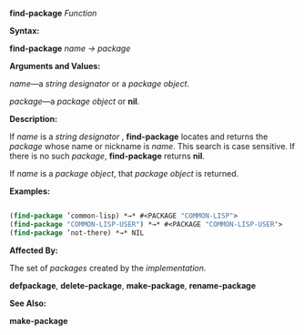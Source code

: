 **find-package** *Function* 



**Syntax:** 



**find-package** *name → package* 



**Arguments and Values:** 



*name*—a *string designator* or a *package object*. 



*package*—a *package object* or **nil**. 



**Description:** 



If *name* is a *string designator* , **find-package** locates and returns the *package* whose name or nickname is *name*. This search is case sensitive. If there is no such *package*, **find-package** returns **nil**. 



If *name* is a *package object*, that *package object* is returned. 



**Examples:**
```lisp

(find-package ’common-lisp) *→* #<PACKAGE "COMMON-LISP"> 
(find-package "COMMON-LISP-USER") *→* #<PACKAGE "COMMON-LISP-USER"> 
(find-package ’not-there) *→* NIL 

```
**Affected By:** 



The set of *packages* created by the *implementation*. 



**defpackage**, **delete-package**, **make-package**, **rename-package** 



**See Also:** 



**make-package** 







 



 



